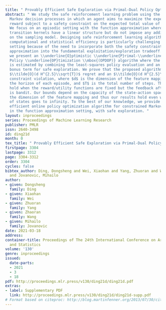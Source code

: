 ```yaml
---
title: " Provably Efficient Safe Exploration via Primal-Dual Policy Optimization "
abstract: " We study the safe reinforcement learning problem using the constrained
  Markov decision processes in which an agent aims to maximize the expected total
  reward subject to a safety constraint on the expected total value of a utility function.
  We focus on an episodic setting with the function approximation where the Markov
  transition kernels have a linear structure but do not impose any additional assumptions
  on the sampling model. Designing safe reinforcement learning algorithms with provable
  computational and statistical efficiency is particularly challenging under this
  setting because of the need to incorporate both the safety constraint and the function
  approximation into the fundamental exploitation/exploration tradeoff. To this end,
  we present an \\underline{O}ptimistic \\underline{P}rimal-\\underline{D}ual Proximal
  Policy \\underline{OP}timization \\mbox{(OPDOP)} algorithm where the value function
  is estimated by combining the least-squares policy evaluation and an additional
  bonus term for safe exploration. We prove that the proposed algorithm achieves an
  $\\tilde{O}(d H^{2.5}\\sqrt{T})$ regret and an $\\tilde{O}(d H^{2.5}\\sqrt{T})$
  constraint violation, where $d$ is the dimension of the feature mapping, $H$ is
  the horizon of each episode, and $T$ is the total number of steps. These bounds
  hold when the reward/utility functions are fixed but the feedback after each episode
  is bandit. Our bounds depend on the capacity of the state-action space only through
  the dimension of the feature mapping and thus our results hold even when the number
  of states goes to infinity. To the best of our knowledge, we provide the first provably
  efficient online policy optimization algorithm for constrained Markov decision processes
  in the function approximation setting, with safe exploration. "
layout: inproceedings
series: Proceedings of Machine Learning Research
publisher: PMLR
issn: 2640-3498
id: ding21d
month: 0
tex_title: " Provably Efficient Safe Exploration via Primal-Dual Policy Optimization "
firstpage: 3304
lastpage: 3312
page: 3304-3312
order: 3304
cycles: false
bibtex_author: Ding, Dongsheng and Wei, Xiaohan and Yang, Zhuoran and Wang, Zhaoran
  and Jovanovic, Mihailo
author:
- given: Dongsheng
  family: Ding
- given: Xiaohan
  family: Wei
- given: Zhuoran
  family: Yang
- given: Zhaoran
  family: Wang
- given: Mihailo
  family: Jovanovic
date: 2021-03-18
address:
container-title: Proceedings of The 24th International Conference on Artificial Intelligence
  and Statistics
volume: '130'
genre: inproceedings
issued:
  date-parts:
  - 2021
  - 3
  - 18
pdf: http://proceedings.mlr.press/v130/ding21d/ding21d.pdf
extras:
- label: Supplementary PDF
  link: http://proceedings.mlr.press/v130/ding21d/ding21d-supp.pdf
# Format based on citeproc: http://blog.martinfenner.org/2013/07/30/citeproc-yaml-for-bibliographies/
---
```

